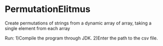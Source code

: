 # PermutationElitmus
 Create permutations of strings from a dynamic array of array, taking a single element from each array
 
 Run:
 1)Compile the program through JDK.
 2)Enter the path to the csv file.

